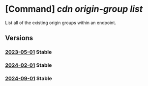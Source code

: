 # [Command] _cdn origin-group list_

List all of the existing origin groups within an endpoint.

## Versions

### [2023-05-01](/Resources/mgmt-plane/L3N1YnNjcmlwdGlvbnMve30vcmVzb3VyY2Vncm91cHMve30vcHJvdmlkZXJzL21pY3Jvc29mdC5jZG4vcHJvZmlsZXMve30vZW5kcG9pbnRzL3t9L29yaWdpbmdyb3Vwcw==/2023-05-01.xml) **Stable**

<!-- mgmt-plane /subscriptions/{}/resourcegroups/{}/providers/microsoft.cdn/profiles/{}/endpoints/{}/origingroups 2023-05-01 -->

### [2024-02-01](/Resources/mgmt-plane/L3N1YnNjcmlwdGlvbnMve30vcmVzb3VyY2Vncm91cHMve30vcHJvdmlkZXJzL21pY3Jvc29mdC5jZG4vcHJvZmlsZXMve30vZW5kcG9pbnRzL3t9L29yaWdpbmdyb3Vwcw==/2024-02-01.xml) **Stable**

<!-- mgmt-plane /subscriptions/{}/resourcegroups/{}/providers/microsoft.cdn/profiles/{}/endpoints/{}/origingroups 2024-02-01 -->

### [2024-09-01](/Resources/mgmt-plane/L3N1YnNjcmlwdGlvbnMve30vcmVzb3VyY2Vncm91cHMve30vcHJvdmlkZXJzL21pY3Jvc29mdC5jZG4vcHJvZmlsZXMve30vZW5kcG9pbnRzL3t9L29yaWdpbmdyb3Vwcw==/2024-09-01.xml) **Stable**

<!-- mgmt-plane /subscriptions/{}/resourcegroups/{}/providers/microsoft.cdn/profiles/{}/endpoints/{}/origingroups 2024-09-01 -->
